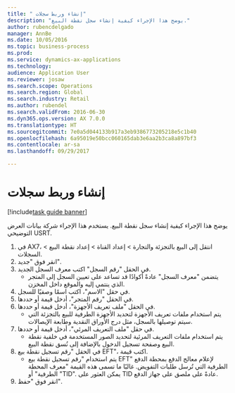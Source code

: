 ```yaml
--- 
title: " إنشاء وربط سجلات"
description: "يوضح هذا الإجراء كيفية إنشاء سجل نقطة البيع."
author: rubencdelgado
manager: AnnBe
ms.date: 10/05/2016
ms.topic: business-process
ms.prod: 
ms.service: dynamics-ax-applications
ms.technology: 
audience: Application User
ms.reviewer: josaw
ms.search.scope: Operations
ms.search.region: Global
ms.search.industry: Retail
ms.author: rubendel
ms.search.validFrom: 2016-06-30
ms.dyn365.ops.version: AX 7.0.0
ms.translationtype: HT
ms.sourcegitcommit: 7e0a5d044133b917a3eb9386773205218e5c1b40
ms.openlocfilehash: 6a95019e50bcc060165dab3e6aa2b3ca8a897bf3
ms.contentlocale: ar-sa
ms.lasthandoff: 09/29/2017

---
```

# <a name="create-and-associate-registers"></a> إنشاء وربط سجلات

[!include[task guide banner](../includes/task-guide-banner.md)]

يوضح هذا الإجراء كيفية إنشاء سجل نقطة البيع. يستخدم هذا الإجراء شركة بيانات العرض التوضيحي USRT.

1. في AX7، انتقل إلى البيع بالتجزئة والتجارة > إعداد القناة > إعداد نقطة البيع > السجلات.
2. انقر فوق "جديد".
3. في الحقل "رقم السجل" اكتب معرف السجل الجديد.
    * يتضمن "معرف السجل" عادةً أكوادًا قد تساعد على تعيين السجل إلى المتجر الذي ينتمي إليه والموقع داخل المخزن.  
4. في حقل "الاسم"، اكتب اسمًا وصفيًا للسجل.
5. في الحقل "رقم المتجر"، أدخل قيمة أو حددها.
6. في الحقل "ملف تعريف الأجهزة"، أدخل قيمة أو حددها.
    * يتم استخدام ملفات تعريف الأجهزة لتحديد الأجهزة الطرفية للبيع بالتجزئة التي سيتم توصيلها بالسجل، مثل درج الأوراق النقدية وطابعة الإيصالات.  
7. في حقل "ملف التعريف المرئي‬"، أدخل قيمة أو حددها.
    * يتم استخدام ملفات التعريف المرئية لتحديد الصور المستخدمة في خلفية نقطة البيع وصفحة تسجيل الدخول بالإضافة إلى نُسق نقطة البيع.  
8. في الحقل "رقم تسجيل نقطة بيع EFT"، اكتب قيمة.
    * يتم استخدام "رقم تسجيل نقطة بيع EFT" لإعلام معالج الدفع بمحطة الدفع الطرفية التي تُرسل طلبات التفويض. غالبًا ما تسمى هذه القيمة "معرف المحطة الطرفية" أو "TID". يمكن العثور على TID عادةً على ملصق على جهاز الدفع.  
9. انقر فوق "حفظ".


